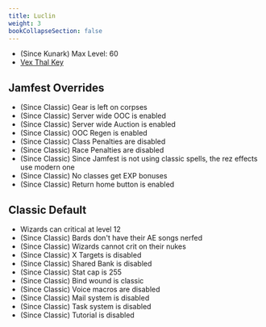 ```yaml
---
title: Luclin
weight: 3
bookCollapseSection: false
---
```


- (Since Kunark) Max Level: 60
- [Vex Thal Key](vt-key.md)


## Jamfest Overrides

- (Since Classic) Gear is left on corpses
- (Since Classic) Server wide OOC is enabled
- (Since Classic) Server wide Auction is enabled
- (Since Classic) OOC Regen is enabled
- (Since Classic) Class Penalties are disabled
- (Since Classic) Race Penalties are disabled
- (Since Classic) Since Jamfest is not using classic spells, the rez effects use modern one
- (Since Classic) No classes get EXP bonuses
- (Since Classic) Return home button is enabled

## Classic Default

- Wizards can critical at level 12
- (Since Classic) Bards don't have their AE songs nerfed
- (Since Classic) Wizards cannot crit on their nukes
- (Since Classic) X Targets is disabled
- (Since Classic) Shared Bank is disabled
- (Since Classic) Stat cap is 255
- (Since Classic) Bind wound is classic
- (Since Classic) Voice macros are disabled
- (Since Classic) Mail system is disabled
- (Since Classic) Task system is disabled
- (Since Classic) Tutorial is disabled
